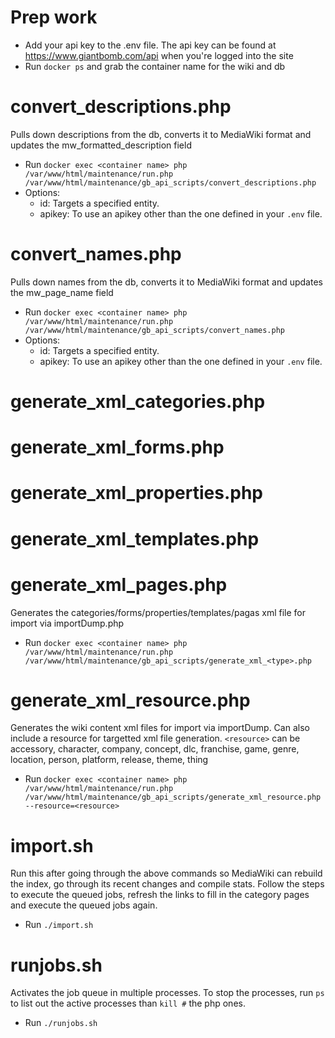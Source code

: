 # Prep work

- Add your api key to the .env file. The api key can be found at https://www.giantbomb.com/api when you're logged into the site
- Run `docker ps` and grab the container name for the wiki and db

# convert_descriptions.php

Pulls down descriptions from the db, converts it to MediaWiki format and updates the mw_formatted_description field

- Run `docker exec <container name> php /var/www/html/maintenance/run.php /var/www/html/maintenance/gb_api_scripts/convert_descriptions.php`
- Options:
  - id: Targets a specified entity.
  - apikey: To use an apikey other than the one defined in your `.env` file.

# convert_names.php

Pulls down names from the db, converts it to MediaWiki format and updates the mw_page_name field

- Run `docker exec <container name> php /var/www/html/maintenance/run.php /var/www/html/maintenance/gb_api_scripts/convert_names.php`
- Options:
  - id: Targets a specified entity.
  - apikey: To use an apikey other than the one defined in your `.env` file.

# generate_xml_categories.php

# generate_xml_forms.php

# generate_xml_properties.php

# generate_xml_templates.php

# generate_xml_pages.php

Generates the categories/forms/properties/templates/pagas xml file for import via importDump.php

- Run `docker exec <container name> php /var/www/html/maintenance/run.php /var/www/html/maintenance/gb_api_scripts/generate_xml_<type>.php`

# generate_xml_resource.php

Generates the wiki content xml files for import via importDump. Can also include a resource for targetted xml file generation.
`<resource>` can be accessory, character, company, concept, dlc, franchise, game, genre, location, person, platform, release, theme, thing

- Run `docker exec <container name> php /var/www/html/maintenance/run.php /var/www/html/maintenance/gb_api_scripts/generate_xml_resource.php --resource=<resource>`

# import.sh

Run this after going through the above commands so MediaWiki can rebuild the index, go through its recent changes and compile stats. Follow the steps to execute the queued jobs, refresh the links to fill in the category pages and execute the queued jobs again.

- Run `./import.sh`

# runjobs.sh

Activates the job queue in multiple processes. To stop the processes, run `ps` to list out the active processes than `kill #` the php ones.

- Run `./runjobs.sh`
